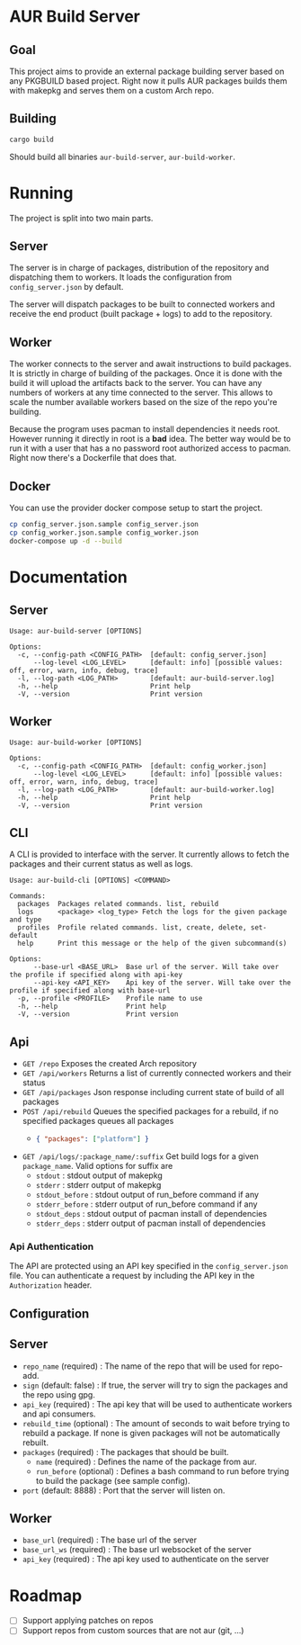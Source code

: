 # AUR Build Server

## Goal

This project aims to provide an external package building server based on any PKGBUILD based project.
Right now it pulls AUR packages builds them with makepkg and serves them on a custom Arch repo.

## Building

```bash
cargo build
```
Should build all binaries `aur-build-server`, `aur-build-worker`.

# Running

The project is split into two main parts. 

## Server
The server is in charge of packages, distribution of the repository and dispatching them to workers.
It loads the configuration from `config_server.json` by default.

The server will dispatch packages to be built to connected workers and receive the end product (built package + logs) to add to the repository.

## Worker
The worker connects to the server and await instructions to build packages. It is strictly in charge of building of the packages.
Once it is done with the build it will upload the artifacts back to the server.
You can have any numbers of workers at any time connected to the server. This allows to scale the number available workers based on the size of the repo you're building.

Because the program uses pacman to install dependencies it needs root. However running it directly in root is a **bad** idea.
The better way would be to run it with a user that has a no password root authorized access to pacman.
Right now there's a Dockerfile that does that.


## Docker 
You can use the provider docker compose setup to start the project.

```bash
cp config_server.json.sample config_server.json
cp config_worker.json.sample config_worker.json
docker-compose up -d --build
```

# Documentation

## Server

```text
Usage: aur-build-server [OPTIONS]

Options:
  -c, --config-path <CONFIG_PATH>  [default: config_server.json]
      --log-level <LOG_LEVEL>      [default: info] [possible values: off, error, warn, info, debug, trace]
  -l, --log-path <LOG_PATH>        [default: aur-build-server.log]
  -h, --help                       Print help
  -V, --version                    Print version
```

## Worker

```text
Usage: aur-build-worker [OPTIONS]

Options:
  -c, --config-path <CONFIG_PATH>  [default: config_worker.json]
      --log-level <LOG_LEVEL>      [default: info] [possible values: off, error, warn, info, debug, trace]
  -l, --log-path <LOG_PATH>        [default: aur-build-worker.log]
  -h, --help                       Print help
  -V, --version                    Print version

```

## CLI

A CLI is provided to interface with the server. It currently allows to fetch the packages and their current status as well as logs.

```text
Usage: aur-build-cli [OPTIONS] <COMMAND>

Commands:
  packages  Packages related commands. list, rebuild
  logs      <package> <log_type> Fetch the logs for the given package and type
  profiles  Profile related commands. list, create, delete, set-default
  help      Print this message or the help of the given subcommand(s)

Options:
      --base-url <BASE_URL>  Base url of the server. Will take over the profile if specified along with api-key
      --api-key <API_KEY>    Api key of the server. Will take over the profile if specified along with base-url
  -p, --profile <PROFILE>    Profile name to use
  -h, --help                 Print help
  -V, --version              Print version
```

## Api

- `GET /repo` Exposes the created Arch repository
- `GET /api/workers` Returns a list of currently connected workers and their status
- `GET /api/packages` Json response including current state of build of all packages
- `POST /api/rebuild` Queues the specified packages for a rebuild, if no specified packages queues all packages
  - ```json
    { "packages": ["platform"] }
    ```
- `GET /api/logs/:package_name/:suffix` Get build logs for a given `package_name`. Valid options for suffix are
  - `stdout` : stdout output of makepkg
  - `stderr` : stderr output of makepkg 
  - `stdout_before` : stdout output of run_before command if any
  - `stderr_before` : stderr output of run_before command if any
  - `stdout_deps` : stdout output of pacman install of dependencies
  - `stderr_deps` : stderr output of pacman install of dependencies

### Api Authentication
The API are protected using an API key specified in the `config_server.json` file.
You can authenticate a request by including the API key in the `Authorization` header.

## Configuration

## Server

- `repo_name` (required) : The name of the repo that will be used for repo-add.
- `sign` (default: false) : If true, the server will try to sign the packages and the repo using gpg.
- `api_key` (required) : The api key that will be used to authenticate workers and api consumers.
- `rebuild_time` (optional) : The amount of seconds to wait before trying to rebuild a package. If none is given packages will not be automatically rebuilt.
- `packages` (required) : The packages that should be built.
  - `name` (required) : Defines the name of the package from aur.
  - `run_before` (optional) : Defines a bash command to run before trying to build the package (see sample config).
- `port` (default: 8888) : Port that the server will listen on.

## Worker

- `base_url` (required) : The base url of the server
- `base_url_ws` (required) : The base url websocket of the server
- `api_key` (required) : The api key used to authenticate on the server

# Roadmap
- [ ] Support applying patches on repos
- [ ] Support repos from custom sources that are not aur (git, ...) 

